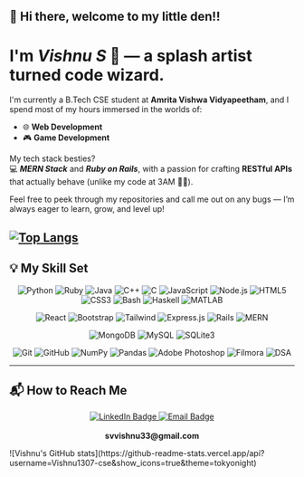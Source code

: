 ## 👋 Hi there, welcome to my little den!!

# I'm *Vishnu S* 🎨 — a splash artist turned code wizard.

I'm currently a B.Tech CSE student at **Amrita Vishwa Vidyapeetham**, and I spend most of my hours immersed in the worlds of:

- 🌐 **Web Development**  
- 🎮 **Game Development**

My tech stack besties?  
💻 ***MERN Stack*** and ***Ruby on Rails***, with a passion for crafting **RESTful APIs** that actually behave (unlike my code at 3AM 😵‍💫).

Feel free to peek through my repositories and call me out on any bugs — I’m always eager to learn, grow, and level up!

[![Top Langs](https://github-readme-stats.vercel.app/api/top-langs/?username=Vishnu1307-cse&layout=donut-vertical)](https://github.com/Vishnu1307-cse/github-readme-stats&langs_count=8)
---

## 💡 My Skill Set

<!-- ───────────── TECH STACK FLEX ───────────── -->
<p align="center">
  <!-- Languages -->
  <img alt="Python" src="https://img.shields.io/badge/Python-3776AB?style=for-the-badge&logo=python&logoColor=white"/>
  <img alt="Ruby"   src="https://img.shields.io/badge/Ruby-CC342D?style=for-the-badge&logo=ruby&logoColor=white"/>
  <img alt="Java"   src="https://img.shields.io/badge/Java-007396?style=for-the-badge&logo=openjdk&logoColor=white"/>
  <img alt="C++"    src="https://img.shields.io/badge/C++-00599C?style=for-the-badge&logo=c%2B%2B&logoColor=white"/>
  <img alt="C"      src="https://img.shields.io/badge/C-00599C?style=for-the-badge&logo=c&logoColor=white"/>
  <img alt="JavaScript"
       src="https://img.shields.io/badge/JavaScript-F7DF1E?style=for-the-badge&logo=javascript&logoColor=black"/>
  <img alt="Node.js"
       src="https://img.shields.io/badge/Node.js-339933?style=for-the-badge&logo=nodedotjs&logoColor=white"/>
  <img alt="HTML5"  src="https://img.shields.io/badge/HTML5-E34F26?style=for-the-badge&logo=html5&logoColor=white"/>
  <img alt="CSS3"   src="https://img.shields.io/badge/CSS3-1572B6?style=for-the-badge&logo=css3&logoColor=white"/>
  <img alt="Bash"   src="https://img.shields.io/badge/Bash-4EAA25?style=for-the-badge&logo=gnu-bash&logoColor=white"/>
  <img alt="Haskell"
       src="https://img.shields.io/badge/Haskell-5D4F85?style=for-the-badge&logo=haskell&logoColor=white"/>
  <img alt="MATLAB" src="https://img.shields.io/badge/MATLAB-0076A8?style=for-the-badge&logo=mathworks&logoColor=white"/>
</p>

<p align="center">
  <!-- Frontend / Frameworks -->
  <img alt="React"       src="https://img.shields.io/badge/React-20232A?style=for-the-badge&logo=react&logoColor=61DAFB"/>
  <img alt="Bootstrap"   src="https://img.shields.io/badge/Bootstrap-7952B3?style=for-the-badge&logo=bootstrap&logoColor=white"/>
  <img alt="Tailwind"    src="https://img.shields.io/badge/Tailwind_CSS-06B6D4?style=for-the-badge&logo=tailwind-css&logoColor=white"/>
  <img alt="Express.js"  src="https://img.shields.io/badge/Express.js-000000?style=for-the-badge&logo=express&logoColor=white"/>
  <img alt="Rails"       src="https://img.shields.io/badge/Ruby_on_Rails-CC0000?style=for-the-badge&logo=ruby-on-rails&logoColor=white"/>
  <img alt="MERN"
       src="https://img.shields.io/badge/MERN-3C873A?style=for-the-badge&logo=react&logoColor=white"/>
</p>

<p align="center">
  <!-- Databases -->
  <img alt="MongoDB"  src="https://img.shields.io/badge/MongoDB-47A248?style=for-the-badge&logo=mongodb&logoColor=white"/>
  <img alt="MySQL"    src="https://img.shields.io/badge/MySQL-4479A1?style=for-the-badge&logo=mysql&logoColor=white"/>
  <img alt="SQLite3"  src="https://img.shields.io/badge/SQLite-003B57?style=for-the-badge&logo=sqlite&logoColor=white"/>
</p>

<p align="center">
  <!-- Tools / Libraries -->
  <img alt="Git"      src="https://img.shields.io/badge/Git-F05032?style=for-the-badge&logo=git&logoColor=white"/>
  <img alt="GitHub"   src="https://img.shields.io/badge/GitHub-181717?style=for-the-badge&logo=github&logoColor=white"/>
  <img alt="NumPy"    src="https://img.shields.io/badge/NumPy-013243?style=for-the-badge&logo=numpy&logoColor=white"/>
  <img alt="Pandas"   src="https://img.shields.io/badge/Pandas-150458?style=for-the-badge&logo=pandas&logoColor=white"/>
  <img alt="Adobe Photoshop"
       src="https://img.shields.io/badge/Photoshop-31A8FF?style=for-the-badge&logo=adobe-photoshop&logoColor=white"/>
  <img alt="Filmora"
       src="https://img.shields.io/badge/Filmora-0A8FEC?style=for-the-badge&logo=filmora&logoColor=white"/>
  <img alt="DSA"
       src="https://img.shields.io/badge/Data&nbsp;Structures&nbsp;&&nbsp;Algos-323330?style=for-the-badge&logo=codewars&logoColor=red"/>
</p>

---

## 📬 How to Reach Me

<p align="center">
  <!-- LinkedIn -->
  <a href="https://www.linkedin.com/in/vishnu-s-55887b295/" target="_blank">
    <img alt="LinkedIn Badge"
         src="https://img.shields.io/badge/LinkedIn-0A66C2?style=for-the-badge&logo=linkedin&logoColor=white"/>
  </a>

  <!-- Email -->
  <a href="mailto:svvishnu33@gmail.com">
    <img alt="Email Badge"
         src="https://img.shields.io/badge/Email-D14836?style=for-the-badge&logo=gmail&logoColor=white"/>
  </a>
  <br/><br/>
  <b>svvishnu33@gmail.com</b>
</p>
![Vishnu's GitHub stats](https://github-readme-stats.vercel.app/api?username=Vishnu1307-cse&show_icons=true&theme=tokyonight)
